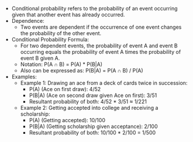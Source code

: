 * Conditional probability refers to the probability of an event occurring given that another event has already occurred.
* Dependence:
    * Two events are dependent if the occurrence of one event changes the probability of the other event.
* Conditional Probability Formula:
    * For two dependent events, the probability of event A and event B occurring equals the probability of event A times the probability of event B given A.
    * Notation: P(A ∩ B) = P(A) * P(B|A)
    * Also can be expressed as: P(B|A) = P(A ∩ B) / P(A)
* Examples:
    * Example 1: Drawing an ace from a deck of cards twice in succession:
        * P(A) (Ace on first draw): 4/52
        * P(B|A) (Ace on second draw given Ace on first): 3/51
        * Resultant probability of both: 4/52 * 3/51 ≈ 1/221
    * Example 2: Getting accepted into college and receiving a scholarship:
        * P(A) (Getting accepted): 10/100
        * P(B|A) (Getting scholarship given acceptance): 2/100
        * Resultant probability of both: 10/100 * 2/100 = 1/500
